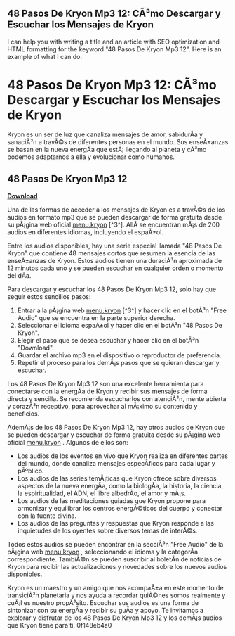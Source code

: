 ## 48 Pasos De Kryon Mp3 12: CÃ³mo Descargar y Escuchar los Mensajes de Kryon

 


 I can help you with writing a title and an article with SEO optimization and HTML formatting for the keyword "48 Pasos De Kryon Mp3 12". Here is an example of what I can do:  
# 48 Pasos De Kryon Mp3 12: CÃ³mo Descargar y Escuchar los Mensajes de Kryon
  
Kryon es un ser de luz que canaliza mensajes de amor, sabidurÃ­a y sanaciÃ³n a travÃ©s de diferentes personas en el mundo. Sus enseÃ±anzas se basan en la nueva energÃ­a que estÃ¡ llegando al planeta y cÃ³mo podemos adaptarnos a ella y evolucionar como humanos.
 
## 48 Pasos De Kryon Mp3 12


[**Download**](https://vercupalo.blogspot.com/?d=2tKBiq)

  
Una de las formas de acceder a los mensajes de Kryon es a travÃ©s de los audios en formato mp3 que se pueden descargar de forma gratuita desde su pÃ¡gina web oficial [menu.kryon](https://www.menus.kryon.com/) [^3^]. AllÃ­ se encuentran mÃ¡s de 200 audios en diferentes idiomas, incluyendo el espaÃ±ol.
  
Entre los audios disponibles, hay una serie especial llamada "48 Pasos De Kryon" que contiene 48 mensajes cortos que resumen la esencia de las enseÃ±anzas de Kryon. Estos audios tienen una duraciÃ³n aproximada de 12 minutos cada uno y se pueden escuchar en cualquier orden o momento del dÃ­a.
  
Para descargar y escuchar los 48 Pasos De Kryon Mp3 12, solo hay que seguir estos sencillos pasos:
  
1. Entrar a la pÃ¡gina web [menu.kryon](https://www.menus.kryon.com/) [^3^] y hacer clic en el botÃ³n "Free Audio" que se encuentra en la parte superior derecha.
2. Seleccionar el idioma espaÃ±ol y hacer clic en el botÃ³n "48 Pasos De Kryon".
3. Elegir el paso que se desea escuchar y hacer clic en el botÃ³n "Download".
4. Guardar el archivo mp3 en el dispositivo o reproductor de preferencia.
5. Repetir el proceso para los demÃ¡s pasos que se quieran descargar y escuchar.

Los 48 Pasos De Kryon Mp3 12 son una excelente herramienta para conectarse con la energÃ­a de Kryon y recibir sus mensajes de forma directa y sencilla. Se recomienda escucharlos con atenciÃ³n, mente abierta y corazÃ³n receptivo, para aprovechar al mÃ¡ximo su contenido y beneficios.
  
AdemÃ¡s de los 48 Pasos De Kryon Mp3 12, hay otros audios de Kryon que se pueden descargar y escuchar de forma gratuita desde su pÃ¡gina web oficial [menu.kryon](https://www.menus.kryon.com/) . Algunos de ellos son:

- Los audios de los eventos en vivo que Kryon realiza en diferentes partes del mundo, donde canaliza mensajes especÃ­ficos para cada lugar y pÃºblico.
- Los audios de las series temÃ¡ticas que Kryon ofrece sobre diversos aspectos de la nueva energÃ­a, como la biologÃ­a, la historia, la ciencia, la espiritualidad, el ADN, el libre albedrÃ­o, el amor y mÃ¡s.
- Los audios de las meditaciones guiadas que Kryon propone para armonizar y equilibrar los centros energÃ©ticos del cuerpo y conectar con la fuente divina.
- Los audios de las preguntas y respuestas que Kryon responde a las inquietudes de los oyentes sobre diversos temas de interÃ©s.

Todos estos audios se pueden encontrar en la secciÃ³n "Free Audio" de la pÃ¡gina web [menu.kryon](https://www.menus.kryon.com/) , seleccionando el idioma y la categorÃ­a correspondiente. TambiÃ©n se pueden suscribir al boletÃ­n de noticias de Kryon para recibir las actualizaciones y novedades sobre los nuevos audios disponibles.
  
Kryon es un maestro y un amigo que nos acompaÃ±a en este momento de transiciÃ³n planetaria y nos ayuda a recordar quiÃ©nes somos realmente y cuÃ¡l es nuestro propÃ³sito. Escuchar sus audios es una forma de sintonizar con su energÃ­a y recibir su guÃ­a y apoyo. Te invitamos a explorar y disfrutar de los 48 Pasos De Kryon Mp3 12 y los demÃ¡s audios que Kryon tiene para ti.
 0f148eb4a0
